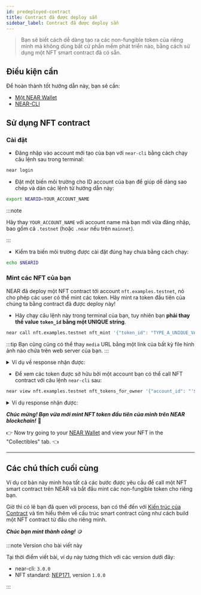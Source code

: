 ```yaml
---
id: predeployed-contract
title: Contract đã được deploy sẵn
sidebar_label: Contract đã được deploy sẵn
---
```


> Bạn sẽ biết cách dễ dàng tạo ra các non-fungible token của riêng mình mà không dùng bất cứ phần mềm phát triển nào, bằng cách sử dụng một NFT smart contract đã có sẵn.

## Điều kiện cần

Để hoàn thành tốt hướng dẫn này, bạn sẽ cần:

- [Một NEAR Wallet](https://testnet.mynearwallet.com/create)
- [NEAR-CLI](/tools/near-cli#setup)

## Sử dụng NFT contract

### Cài đặt

- Đăng nhập vào account mới tạo của bạn với `near-cli` bằng cách chạy câu lệnh sau trong terminal:

```bash
near login
```

 - Đặt một biến môi trường cho ID account của bạn để giúp dễ dàng sao chép và dán các lệnh từ hướng dẫn này:

```bash
export NEARID=YOUR_ACCOUNT_NAME
```
:::note

Hãy thay `YOUR_ACCOUNT_NAME` với account name mà bạn mới vừa đăng nhập, bao gồm cả `.testnet` (hoặc `.near` nếu trên `mainnet`).

:::

- Kiểm tra biến môi trường được cài đặt đúng hay chưa bằng cách chạy:

```bash
echo $NEARID
```

### Mint các NFT của bạn

NEAR đã deploy một NFT contract tới account `nft.examples.testnet`, nó cho phép các user có thể mint các token. Hãy mint ra token đầu tiên của chúng ta bằng contract đã được deploy này!


- Hãy chạy câu lệnh này trong terminal của bạn, tuy nhiên bạn **phải thay thế value `token_id` bằng một UNIQUE string**.

```bash
near call nft.examples.testnet nft_mint '{"token_id": "TYPE_A_UNIQUE_VALUE_HERE", "receiver_id": "'$NEARID'", "metadata": { "title": "GO TEAM", "description": "The Team Goes", "media": "https://bafybeidl4hjbpdr6u6xvlrizwxbrfcyqurzvcnn5xoilmcqbxfbdwrmp5m.ipfs.dweb.link/", "copies": 1}}' --accountId $NEARID --deposit 0.1
```

:::tip Bạn cũng cũng có thể thay `media` URL bằng một link của bất kỳ file hình ảnh nào chứa trên web server của bạn. :::

<details>
<summary>Ví dụ về response nhận được: </summary>
<p>

```json
Log [nft.examples.testnet]: EVENT_JSON:{"standard":"nep171","version":"nft-1.0.0","event":"nft_mint","data":[{"owner_id":"benjiman.testnet","token_ids":["TYPE_A_UNIQUE_VALUE_HERE"]}]}
Transaction Id 8RFWrQvAsm2grEsd1UTASKpfvHKrjtBdEyXu7WqGBPUr
To see the transaction in the transaction explorer, please open this url in your browser
https://testnet.nearblocks.io/txns/8RFWrQvAsm2grEsd1UTASKpfvHKrjtBdEyXu7WqGBPUr
''
```

</p>
</details>

- Để xem các token được sở hữu bởi một account bạn có thể call NFT contract với câu lệnh `near-cli` sau:

```bash
near view nft.examples.testnet nft_tokens_for_owner '{"account_id": "'$NEARID'"}'
```

<details>
<summary>Ví dụ response nhận được: </summary>
<p>

```json
[
  {
    "token_id": "0",
    "owner_id": "dev-xxxxxx-xxxxxxx",
    "metadata": {
      "title": "Some Art",
      "description": "My NFT media",
      "media": "https://upload.wikimedia.org/wikipedia/commons/thumb/0/00/Olympus_Mons_alt.jpg/1024px-Olympus_Mons_alt.jpg",
      "media_hash": null,
      "copies": 1,
      "issued_at": null,
      "expires_at": null,
      "starts_at": null,
      "updated_at": null,
      "extra": null,
      "reference": null,
      "reference_hash": null
    },
    "approved_account_ids": {}
  }
]
```

</p>
</details>

***Chúc mừng! Bạn vừa mới mint NFT token đầu tiên của mình trên NEAR blockchain!*** 🎉

👉 Now try going to your [NEAR Wallet](https://testnet.mynearwallet.com) and view your NFT in the "Collectibles" tab. 👈

---

## Các chú thích cuối cùng

Ví dụ cơ bản này minh họa tất cả các bước được yêu cầu để call một NFT smart contract trên NEAR và bắt đầu mint các non-fungible token cho riêng bạn.

Giờ thì có lẽ bạn đã quen với process, bạn có thể đến với [Kiến trúc của Contract](/docs/tutorials/contracts/nfts/skeleton) và tìm hiểu thêm về cấu trúc smart contract cũng như cách build một NFT contract từ đầu cho riêng mình.

***Chúc bạn mint thành công!*** 🪙

:::note Version cho bài viết này

Tại thời điểm viết bài, ví dụ này tương thích với các version dưới đây:

- near-cli: `3.0.0`
- NFT standard: [NEP171](https://nomicon.io/Standards/Tokens/NonFungibleToken/Core), version `1.0.0`

:::
